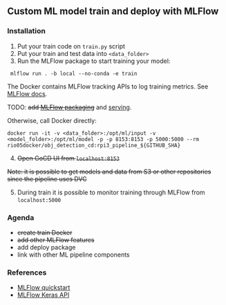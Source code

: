 ## Custom ML model train and deploy with MLFlow

### Installation

1. Put your train code on `train.py` script
2. Put your train and test data into `<data_folder>`
3. Run the MLFlow package to start training your model:

```console
 mlflow run . -b local --no-conda -e train
```

The Docker contains MLFlow tracking APIs to log training metrics. See [MLFlow docs](https://www.mlflow.org/docs/latest/tracking.html).

TODO: ~~add [MLFlow packaging](https://www.mlflow.org/docs/latest/quickstart.html#running-mlflow-projects)~~ and [serving](https://www.mlflow.org/docs/latest/quickstart.html#saving-and-serving-models). 

Otherwise, call Docker directly:

```console
docker run -it -v <data_folder>:/opt/ml/input -v <model_folder>:/opt/ml/model -p -p 8153:8153 -p 5000:5000 --rm rio05docker/obj_detection_cd:rpi3_pipeline_${GITHUB_SHA}
```

4. ~~Open GoCD UI from `localhost:8153`~~

~~Note: it is possible to get models and data from S3 or other repositories since the pipeline uses DVC~~

5. During train it is possible to monitor training through MLFlow from `localhost:5000`


### Agenda

* ~~create train Docker~~
* ~~add other MLFlow features~~
* add deploy package
* link with other ML pipeline components

### References

* [MLFlow quickstart](https://www.mlflow.org/docs/latest/quickstart.html#downloading-the-quickstart)
* [MLFlow Keras API](https://www.mlflow.org/docs/latest/python_api/mlflow.keras.html)
